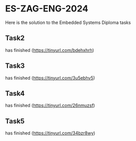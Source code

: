 # ES-ZAG-ENG-2024
Here is the solution to the Embedded Systems Diploma tasks

## Task2
has finished (https://tinyurl.com/bdehxhrh)

## Task3
has finished (https://tinyurl.com/3u5ebhv5)

## Task4
has finished (https://tinyurl.com/26nmuzsf)

## Task5
has finished (https://tinyurl.com/34bzr8wy)

